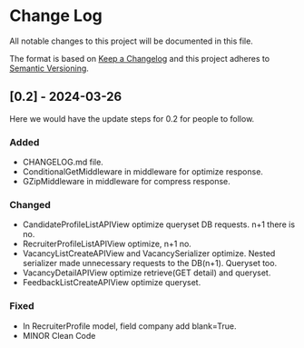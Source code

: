 # Change Log

All notable changes to this project will be documented in this file.

The format is based on [Keep a Changelog](http://keepachangelog.com/)
and this project adheres to [Semantic Versioning](http://semver.org/).

## [0.2] - 2024-03-26

Here we would have the update steps for 0.2 for people to follow.

### Added

- CHANGELOG.md file.
- ConditionalGetMiddleware in middleware for optimize response.
- GZipMiddleware in middleware for compress response.

### Changed

- CandidateProfileListAPIView optimize queryset DB requests. n+1 there is no.
- RecruiterProfileListAPIView optimize, n+1 no.
- VacancyListCreateAPIView and VacancySerializer optimize. Nested serializer made unnecessary requests to the DB(n+1).
  Queryset too.
- VacancyDetailAPIView optimize retrieve(GET detail) and queryset.
- FeedbackListCreateAPIView optimize queryset.

### Fixed

- In RecruiterProfile model, field company add blank=True.
- MINOR Clean Code

